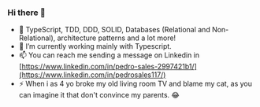 ### Hi there 👋

- 🌱 TypeScript, TDD, DDD, SOLID, Databases (Relational and Non-Relational), architecture patterns and a lot more!
- 🔭 I’m currently working mainly with Typescript.
- 📫 You can reach me sending a message on Linkedin in [https://www.linkedin.com/in/pedro-sales-2997421b1/](https://www.linkedin.com/in/pedrosales117/)
- ⚡ When i as 4 yo broke my old living room TV and blame my cat, as you can imagine it that don't convince my parents. 😂
